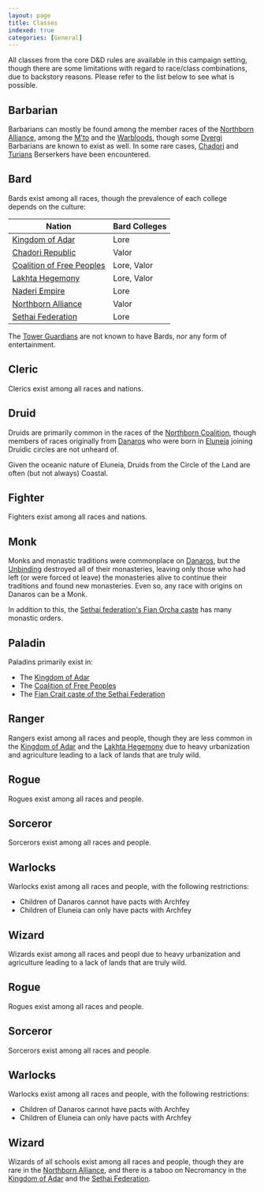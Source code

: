 ```yaml
---
layout: page
title: Classes
indexed: true
categories: [General]
---
```

All classes from the core D&D rules are available in this campaign setting, though there are some limitations with regard to race/class combinations, due to backstory reasons. Please refer to the list
below to see what is possible.

## Barbarian

Barbarians can mostly be found among the member races of the [Northborn Alliance](/nations/northborn_alliance), among the [M'to](/races/mto) and the [Warbloods](/races/warbloods), though some [Dvergi](/races/dvergi) Barbarians are known
to exist as well. In some rare cases, [Chadori](/races/chadori) and [Turians](/races/turians) Berserkers have been encountered.

## Bard

Bards exist among all races, though the prevalence of each college depends on the culture:

| Nation | Bard Colleges |
| --- | --- |
| [Kingdom of Adar](/nations/adar_kingdom) | Lore |
| [Chadori Republic](/nations/chadori_republic) | Valor |
| [Coalition of Free Peoples](/nations/coalition_of_free_peoples) | Lore, Valor |
| [Lakhta Hegemony](/nations/lakhta_hegemony) | Lore, Valor |
| [Naderi Empire](/nations/naderi_empire) | Lore |
| [Northborn Alliance](/nations/northborn_alliance) | Valor |
| [Sethai Federation](/nations/sethai_federation) | Lore |

The [Tower Guardians](/nations/tower_guardians) are not known to have Bards, nor any form of entertainment.

## Cleric

Clerics exist among all races and nations.

## Druid

Druids are primarily common in the races of the [Northborn Coalition](/nations/northborn_coalition), though members of races originally from [Danaros](/locations/danaros) who were born in [Eluneia](/locations/eluneia) joining Druidic circles
are not unheard of.

Given the oceanic nature of Eluneia, Druids from the Circle of the Land are often (but not always) Coastal.

## Fighter

Fighters exist among all races and nations.

## Monk

Monks and monastic traditions were commonplace on [Danaros](/locations/danaros), but the [Unbinding](/history/the-unbinding) destroyed all of their monasteries, leaving only those who had left (or were forced ot leave) the monasteries alive
to continue their traditions and found new monasteries. Even so, any race with origins on Danaros can be a Monk.

In addition to this, the [Sethai federation's Fian Orcha caste](/nations/sethai_federation) has many monastic orders.

## Paladin

Paladins primarily exist in:

- The [Kingdom of Adar](/nations/adar_kingdom)
- The [Coalition of Free Peoples](/nations/coalition_of_free_peoples)
- The [Fian Crait caste of the Sethai Federation](/nations/sethai_federation)

## Ranger

Rangers exist among all races and people, though they are less common in the [Kingdom of Adar](/nations/adar_kingdom) and the [Lakhta Hegemony](/nations/lakhta_hegemony) due to heavy urbanization and agriculture leading to a lack of lands that are truly wild.

## Rogue

Rogues exist among all races and people.

## Sorceror

Sorcerors exist among all races and people.

## Warlocks

Warlocks exist among all races and people, with the following restrictions:

- Children of Danaros cannot have pacts with Archfey
- Children of Eluneia can only have pacts with Archfey

## Wizard

Wizards exist among all races and peopl due to heavy urbanization and agriculture leading to a lack of lands that are truly wild.

## Rogue

Rogues exist among all races and people.

## Sorceror

Sorcerors exist among all races and people.

## Warlocks

Warlocks exist among all races and people, with the following restrictions:

- Children of Danaros cannot have pacts with Archfey
- Children of Eluneia can only have pacts with Archfey

## Wizard

Wizards of all schools exist among all races and people, though they are rare in the [Northborn Alliance](/nations/northborn_alliance), and there is a taboo on Necromancy in the [Kingdom of Adar](/nations/adar_kingdom) and the [Sethai Federation](/nations/sethai_federation).
